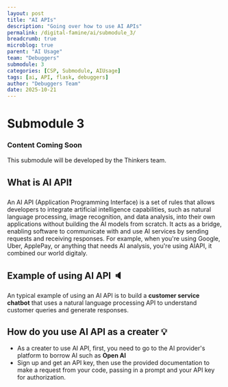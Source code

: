 ```yaml
---
layout: post
title: "AI APIs"
description: "Going over how to use AI APIs"
permalink: /digital-famine/ai/submodule_3/
breadcrumb: true
microblog: true
parent: "AI Usage"
team: "Debuggers"
submodule: 3
categories: [CSP, Submodule, AIUsage]
tags: [ai, API, flask, debuggers]
author: "Debuggers Team"
date: 2025-10-21
---
```


# Submodule 3

### Content Coming Soon
This submodule will be developed by the Thinkers team.

## What is AI API❗️
An AI API (Application Programming Interface) is a set of rules that allows developers to integrate artificial intelligence capabilities, such as natural language processing, image recognition, and data analysis, into their own applications without building the AI models from scratch. It acts as a bridge, enabling software to communicate with and use AI services by sending requests and receiving responses. For example, when you're using Google, Uber, ApplePay, or anything that needs AI analysis, you're using AIAPI, it combined our world digitaly.

## Example of using AI API 🔈
An typical example of using an AI API is to build a **customer service chatbot** that uses a natural language processing API to understand customer queries and generate responses.

## How do you use AI API as a creater 💡
- As a creater to use AI API, first, you need to go to the AI provider's platform to borrow AI such as **Open AI**
- Sign up and get an API key, then use the provided documentation to make a request from your code, passing in a prompt and your API key for authorization. 
